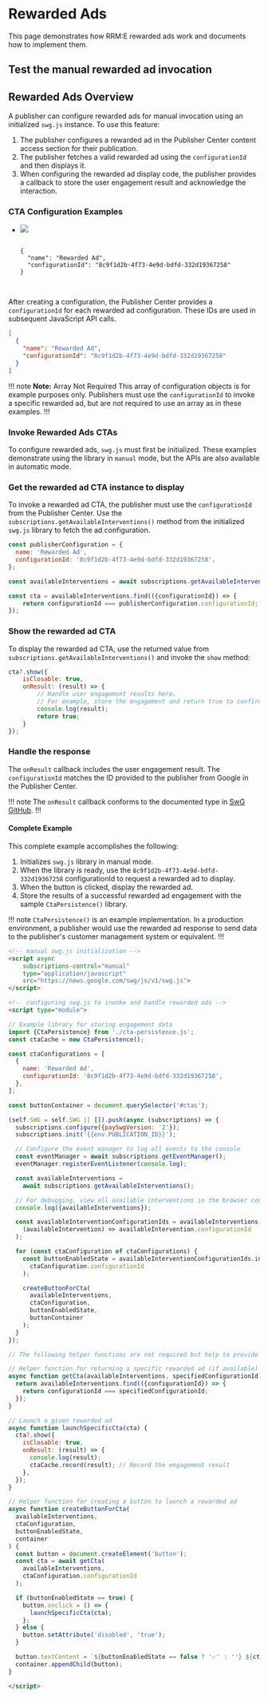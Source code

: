 <script async
  subscriptions-control="manual"
  type="application/javascript"
  src="https://news.google.com/swg/js/v1/swg{{#env.SWG_OVERRIDE}}-{{.}}{{/env.SWG_OVERRIDE}}.js">
</script>

<script async src="https://securepubads.g.doubleclick.net/tag/js/gpt.js" crossorigin="anonymous">
</script>

# Rewarded Ads

This page demonstrates how RRM:E rewarded ads work and documents how to implement them.

## Test the manual rewarded ad invocation

<div id="ctas"></div>

## Rewarded Ads Overview

A publisher can configure rewarded ads for manual invocation using an initialized `swg.js` instance. To use this feature:

1. The publisher configures a rewarded ad in the Publisher Center content access section for their publication.
2. The publisher fetches a valid rewarded ad using the `configurationId` and then displays it.
3. When configuring the rewarded ad display code, the publisher provides a callback to store the user engagement result and acknowledge the interaction.

### CTA Configuration Examples

<ul class="flexible-list">
  <li class="flexible-list-item">
    <img src="/img/rewarded-ads.png">
    <pre>
    <code class="hljs language-json">
{
  "name": "Rewarded Ad",
  "configurationId": "8c9f1d2b-4f73-4e9d-bdfd-332d19367258"
}
    </code>
    </pre> 
  </li>
</ul>

After creating a configuration, the Publisher Center provides a `configurationId` for each rewarded ad configuration. These IDs are used in subsequent JavaScript API calls.

```json
[
  {
    "name": "Rewarded Ad",
    "configurationId": "8c9f1d2b-4f73-4e9d-bdfd-332d19367258"
  }
]
```

!!! note **Note:** Array Not Required
This array of configuration objects is for example purposes only. Publishers must use the `configurationId` to invoke a specific rewarded ad, but are not required to use an array as in these examples.
!!!

### Invoke Rewarded Ads CTAs

To configure rewarded ads, `swg.js` must first be initialized. These examples demonstrate using the library in `manual` mode, but the APIs are also available in automatic mode.

### Get the rewarded ad CTA instance to display

To invoke a rewarded ad CTA, the publisher must use the `configurationId` from the Publisher Center. Use the `subscriptions.getAvailableInterventions()` method from the initialized `swg.js` library to fetch the ad configuration.

```javascript
const publisherConfiguration = {
  name: 'Rewarded Ad',
  configurationId: '8c9f1d2b-4f73-4e9d-bdfd-332d19367258',
};

const availableInterventions = await subscriptions.getAvailableInterventions();

const cta = availableInterventions.find(({configurationId}) => {
    return configurationId === publisherConfiguration.configurationId;
});
```

### Show the rewarded ad CTA

To display the rewarded ad CTA, use the returned value from `subscriptions.getAvailableInterventions()` and invoke the `show` method:

```javascript
cta?.show({
    isClosable: true,
    onResult: (result) => {
        // Handle user engagement results here.
        // For example, store the engagement and return true to confirm.
        console.log(result);
        return true;
    }
});
```

### Handle the response

The `onResult` callback includes the user engagement result. The `configurationId` matches the ID provided to the publisher from Google in the Publisher Center.

!!! note The `onResult` callback conforms to the documented type in [SwG GitHub](https://github.com/subscriptions-project/swg-js/blob/main/src/api/available-intervention.ts#L43).
!!!

#### Complete Example

This complete example accomplishes the following:

1. Initializes `swg.js` library in manual mode.
2. When the library is ready, use the `8c9f1d2b-4f73-4e9d-bdfd-332d19367258` configurationId to request a rewarded ad to display.  
3. When the button is clicked, display the rewarded ad.
4. Store the results of a successful rewarded ad engagement with the sample `CtaPersistence()` library.

!!! note `CtaPersistence()` is an example implementation.
In a production environment, a publisher would use the rewarded ad response to send data to the publisher's customer management system or equivalent. 
!!!

```html
<!-- manual swg.js initialization -->
<script async
    subscriptions-control="manual"
    type="application/javascript"
    src="https://news.google.com/swg/js/v1/swg.js">
</script>

<!-- configuring swg.js to invoke and handle rewarded ads -->
<script type="module">

// Example library for storing engagement data
import {CtaPersistence} from './cta-persistence.js';
const ctaCache = new CtaPersistence();

const ctaConfigurations = [
  {
    name: 'Rewarded Ad',
    configurationId: '8c9f1d2b-4f73-4e9d-bdfd-332d19367258',
  },
];

const buttonContainer = document.querySelector('#ctas');

(self.SWG = self.SWG || []).push(async (subscriptions) => {
  subscriptions.configure({paySwgVersion: '2'});
  subscriptions.init('{{env.PUBLICATION_ID}}');

  // Configure the event manager to log all events to the console
  const eventManager = await subscriptions.getEventManager();
  eventManager.registerEventListener(console.log);

  const availableInterventions =
    await subscriptions.getAvailableInterventions();

  // For debugging, view all available interventions in the browser console
  console.log({availableInterventions});

  const availableInterventionConfigurationIds = availableInterventions.map(
    (availableIntervention) => availableIntervention.configurationId
  );

  for (const ctaConfiguration of ctaConfigurations) {
    const buttonEnabledState = availableInterventionConfigurationIds.includes(
      ctaConfiguration.configurationId
    );

    createButtonForCta(
      availableInterventions,
      ctaConfiguration,
      buttonEnabledState,
      buttonContainer
    );
  }
});

// The following helper functions are not required but help to provide a clear syntax in the above example.

// Helper function for returning a specific rewarded ad (if available) from all interventions
async function getCta(availableInterventions, specifiedConfigurationId) {
  return availableInterventions.find(({configurationId}) => {
    return configurationId === specifiedConfigurationId;
  });
}

// Launch a given rewarded ad
async function launchSpecificCta(cta) {
  cta?.show({
    isClosable: true,
    onResult: (result) => {
      console.log(result);
      ctaCache.record(result); // Record the engagement result
    },
  });
}

// Helper function for creating a button to launch a rewarded ad
async function createButtonForCta(
  availableInterventions,
  ctaConfiguration,
  buttonEnabledState,
  container
) {
  const button = document.createElement('button');
  const cta = await getCta(
    availableInterventions,
    ctaConfiguration.configurationId
  );

  if (buttonEnabledState == true) {
    button.onclick = () => {
      launchSpecificCta(cta);
    };
  } else {
    button.setAttribute('disabled', 'true');
  }

  button.textContent = `${buttonEnabledState == false ? '✅' : ''} ${ctaConfiguration.name}`;
  container.appendChild(button);
}

</script>
```

